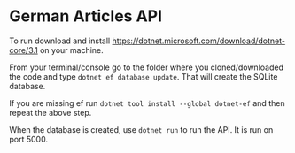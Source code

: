 # German Articles API
To run download and install https://dotnet.microsoft.com/download/dotnet-core/3.1 on your machine.


From your terminal/console go to the folder where you cloned/downloaded the code and type `dotnet ef database update`. That will create the SQLite database.

If you are missing ef run `dotnet tool install --global dotnet-ef` and then repeat the above step.

When the database is created, use `dotnet run` to run the API. It is run on port 5000.